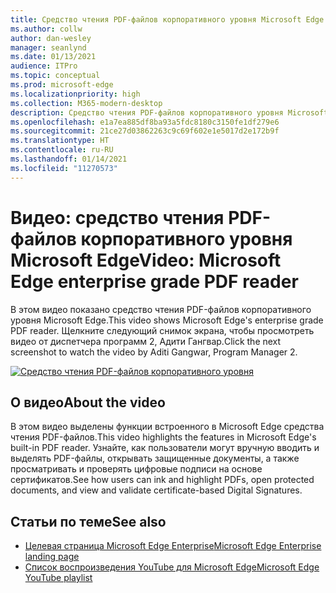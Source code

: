 ```yaml
---
title: Средство чтения PDF-файлов корпоративного уровня Microsoft Edge
ms.author: collw
author: dan-wesley
manager: seanlynd
ms.date: 01/13/2021
audience: ITPro
ms.topic: conceptual
ms.prod: microsoft-edge
ms.localizationpriority: high
ms.collection: M365-modern-desktop
description: Средство чтения PDF-файлов корпоративного уровня Microsoft Edge
ms.openlocfilehash: e1a7ea885df8ba93a5fdc8180c3150fe1df279e6
ms.sourcegitcommit: 21ce27d03862263c9c69f602e1e5017d2e172b9f
ms.translationtype: HT
ms.contentlocale: ru-RU
ms.lasthandoff: 01/14/2021
ms.locfileid: "11270573"
---
```

# <span data-ttu-id="b1785-103">Видео: средство чтения PDF-файлов корпоративного уровня Microsoft Edge</span><span class="sxs-lookup"><span data-stu-id="b1785-103">Video: Microsoft Edge enterprise grade PDF reader</span></span>

<span data-ttu-id="b1785-104">В этом видео показано средство чтения PDF-файлов корпоративного уровня Microsoft Edge.</span><span class="sxs-lookup"><span data-stu-id="b1785-104">This video shows Microsoft Edge's enterprise grade PDF reader.</span></span> <span data-ttu-id="b1785-105">Щелкните следующий снимок экрана, чтобы просмотреть видео от диспетчера программ 2, Адити Гангвар.</span><span class="sxs-lookup"><span data-stu-id="b1785-105">Click the next screenshot to watch the video by Aditi Gangwar, Program Manager 2.</span></span>

[![Средство чтения PDF-файлов корпоративного уровня](media/microsoft-edge-video-pdf-reader/0.png)](http://www.youtube.com/watch?v=XWAqNQ0xAcE "Enterprise grade PDF reader")

## <span data-ttu-id="b1785-107">О видео</span><span class="sxs-lookup"><span data-stu-id="b1785-107">About the video</span></span>

<span data-ttu-id="b1785-108">В этом видео выделены функции встроенного в Microsoft Edge средства чтения PDF-файлов.</span><span class="sxs-lookup"><span data-stu-id="b1785-108">This video highlights the features in  Microsoft Edge's built-in PDF reader.</span></span> <span data-ttu-id="b1785-109">Узнайте, как пользователи могут вручную вводить и выделять PDF-файлы, открывать защищенные документы, а также просматривать и проверять цифровые подписи на основе сертификатов.</span><span class="sxs-lookup"><span data-stu-id="b1785-109">See how users can ink and highlight PDFs, open protected documents, and view and validate certificate-based Digital Signatures.</span></span>

## <span data-ttu-id="b1785-110">Статьи по теме</span><span class="sxs-lookup"><span data-stu-id="b1785-110">See also</span></span>

- [<span data-ttu-id="b1785-111">Целевая страница Microsoft Edge Enterprise</span><span class="sxs-lookup"><span data-stu-id="b1785-111">Microsoft Edge Enterprise landing page</span></span>](https://aka.ms/EdgeEnterprise)
- [<span data-ttu-id="b1785-112">Список воспроизведения YouTube для Microsoft Edge</span><span class="sxs-lookup"><span data-stu-id="b1785-112">Microsoft Edge YouTube playlist</span></span>](https://www.youtube.com/playlist?list=PLXtHYVsvn_b-uXh1tMeYpT-0iD8tD3tFy)
